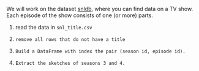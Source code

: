 We will work on the dataset [snldb](https://github.com/gdv/foundationsCS-2018/blob/master/ex-data/snldb), where you can find data on a TV show.
Each episode of the show consists of one (or more) parts.

1.    read the data in `snl_title.csv`
2.     remove all rows that do not have a title
3.     Build a DataFrame with index the pair (season id, episode id).
3.     Extract the sketches of seasons 3 and 4.
